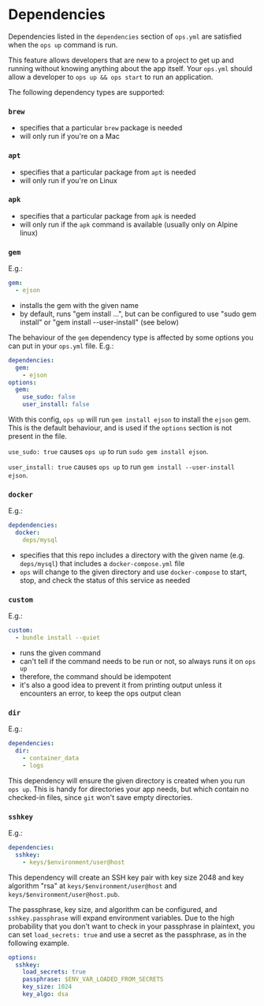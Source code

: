 # Dependencies

Dependencies listed in the `dependencies` section of `ops.yml` are satisfied when the `ops up` command is run.

This feature allows developers that are new to a project to get up and running without knowing anything about the app itself. Your `ops.yml` should allow a developer to `ops up && ops start` to run an application.

The following dependency types are supported:

### `brew`

- specifies that a particular `brew` package is needed
- will only run if you're on a Mac

### `apt`

- specifies that a particular package from `apt` is needed
- will only run if you're on Linux

### `apk`

- specifies that a particular package from `apk` is needed
- will only run if the `apk` command is available (usually only on Alpine linux)

### `gem`

E.g.:

```yaml
gem:
  - ejson
```

- installs the gem with the given name
- by default, runs "gem install ...", but can be configured to use "sudo gem install" or "gem install --user-install" (see below)

The behaviour of the `gem` dependency type is affected by some options you can put in your `ops.yml` file. E.g.:

```yaml
dependencies:
  gem:
    - ejson
options:
  gem:
    use_sudo: false
    user_install: false
```

With this config, `ops up` will run `gem install ejson` to install the `ejson` gem. This is the default behaviour, and is used if the `options` section is not present in the file.

`use_sudo: true` causes `ops up` to run `sudo gem install ejson`.

`user_install: true` causes `ops up` to run `gem install --user-install ejson`.

### `docker`

E.g.:

```yaml
depdendencies:
  docker:
    deps/mysql
```

- specifies that this repo includes a directory with the given name (e.g. `deps/mysql`) that includes a `docker-compose.yml` file
- `ops` will change to the given directory and use `docker-compose` to start, stop, and check the status of this service as needed

### `custom`

E.g.:

```yaml
custom:
  - bundle install --quiet
```

- runs the given command
- can't tell if the command needs to be run or not, so always runs it on `ops up`
- therefore, the command should be idempotent
- it's also a good idea to prevent it from printing output unless it encounters an error, to keep the ops output clean

### `dir`

E.g.:

```yaml
dependencies:
  dir:
    - container_data
    - logs
```

This dependency will ensure the given directory is created when you run `ops up`. This is handy for directories your app needs, but which contain no checked-in files, since `git` won't save empty directories.

### `sshkey`

E.g.:

```yaml
dependencies:
  sshkey:
    - keys/$environment/user@host
```

This dependency will create an SSH key pair with key size 2048 and key algorithm "rsa" at `keys/$environment/user@host` and `keys/$environment/user@host.pub`.

The passphrase, key size, and algorithm can be configured, and `sshkey.passphrase` will expand environment variables. Due to the high probability that you don't want to check in your passphrase in plaintext, you can set `load_secrets: true` and use a secret as the passphrase, as in the following example.

```yaml
options:
  sshkey:
    load_secrets: true
    passphrase: $ENV_VAR_LOADED_FROM_SECRETS
    key_size: 1024
    key_algo: dsa
```
